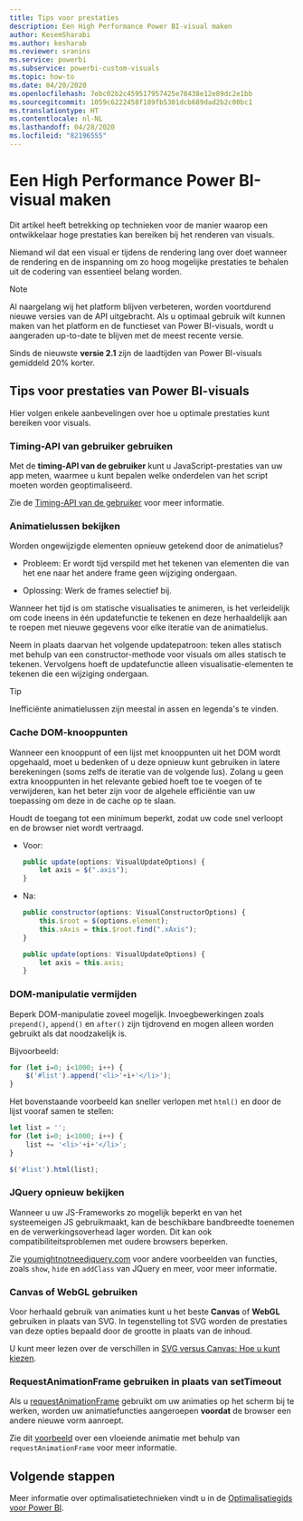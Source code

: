 ```yaml
---
title: Tips voor prestaties
description: Een High Performance Power BI-visual maken
author: KesemSharabi
ms.author: kesharab
ms.reviewer: sranins
ms.service: powerbi
ms.subservice: powerbi-custom-visuals
ms.topic: how-to
ms.date: 04/20/2020
ms.openlocfilehash: 7ebc02b2c459517957425e78438e12e89dc2e1bb
ms.sourcegitcommit: 1059c6222458f189fb5301dcb689dad2b2c00bc1
ms.translationtype: HT
ms.contentlocale: nl-NL
ms.lasthandoff: 04/28/2020
ms.locfileid: "82196555"
---
```

# <a name="how-to-build-a-high-performance-power-bi-visual"></a>Een High Performance Power BI-visual maken
Dit artikel heeft betrekking op technieken voor de manier waarop een ontwikkelaar hoge prestaties kan bereiken bij het renderen van visuals. 

Niemand wil dat een visual er tijdens de rendering lang over doet wanneer de rendering en de inspanning om zo hoog mogelijke prestaties te behalen uit de codering van essentieel belang worden. 

> [!NOTE]
> Al naargelang wij het platform blijven verbeteren, worden voortdurend nieuwe versies van de API uitgebracht. Als u optimaal gebruik wilt kunnen maken van het platform en de functieset van Power BI-visuals, wordt u aangeraden up-to-date te blijven met de meest recente versie.
>
> Sinds de nieuwste **versie 2.1** zijn de laadtijden van Power BI-visuals gemiddeld 20% korter.

## <a name="power-bi-visual-performance-tips"></a>Tips voor prestaties van Power BI-visuals
Hier volgen enkele aanbevelingen over hoe u optimale prestaties kunt bereiken voor visuals. 

### <a name="use-user-timing-api"></a>Timing-API van gebruiker gebruiken
Met de **timing-API van de gebruiker** kunt u JavaScript-prestaties van uw app meten, waarmee u kunt bepalen welke onderdelen van het script moeten worden geoptimaliseerd.

Zie de [Timing-API van de gebruiker](https://msdn.microsoft.com/library/hh772738(v=vs.85).aspx) voor meer informatie.

### <a name="review-animation-loops"></a>Animatielussen bekijken
Worden ongewijzigde elementen opnieuw getekend door de animatielus? 

 - Probleem: Er wordt tijd verspild met het tekenen van elementen die van het ene naar het andere frame geen wijziging ondergaan.

 - Oplossing: Werk de frames selectief bij. 
 
Wanneer het tijd is om statische visualisaties te animeren, is het verleidelijk om code ineens in één updatefunctie te tekenen en deze herhaaldelijk aan te roepen met nieuwe gegevens voor elke iteratie van de animatielus.

Neem in plaats daarvan het volgende updatepatroon: teken alles statisch met behulp van een constructor-methode voor visuals om alles statisch te tekenen. Vervolgens hoeft de updatefunctie alleen visualisatie-elementen te tekenen die een wijziging ondergaan. 

   > [!TIP]
   > Inefficiënte animatielussen zijn meestal in assen en legenda's te vinden.

### <a name="cache-dom-nodes"></a>Cache DOM-knooppunten 
Wanneer een knooppunt of een lijst met knooppunten uit het DOM wordt opgehaald, moet u bedenken of u deze opnieuw kunt gebruiken in latere berekeningen (soms zelfs de iteratie van de volgende lus). Zolang u geen extra knooppunten in het relevante gebied hoeft toe te voegen of te verwijderen, kan het beter zijn voor de algehele efficiëntie van uw toepassing om deze in de cache op te slaan.

Houdt de toegang tot een minimum beperkt, zodat uw code snel verloopt en de browser niet wordt vertraagd. 

- Voor: 

   ```javascript
   public update(options: VisualUpdateOptions) { 
       let axis = $(".axis"); 
   }
   ```

- Na: 

   ```javascript
   public constructor(options: VisualConstructorOptions) { 
       this.$root = $(options.element); 
       this.xAxis = this.$root.find(".xAxis"); 
   } 
 
   public update(options: VisualUpdateOptions) { 
       let axis = this.axis; 
   }
   ```

### <a name="avoid-dom-manipulation"></a>DOM-manipulatie vermijden 
Beperk DOM-manipulatie zoveel mogelijk.  Invoegbewerkingen zoals `prepend()`, `append()` en `after()` zijn tijdrovend en mogen alleen worden gebruikt als dat noodzakelijk is.

Bijvoorbeeld:

  ```javascript
  for (let i=0; i<1000; i++) { 
      $('#list').append('<li>'+i+'</li>');
  }
  ```

Het bovenstaande voorbeeld kan sneller verlopen met `html()` en door de lijst vooraf samen te stellen: 

  ```javascript
  let list = ''; 
  for (let i=0; i<1000; i++) { 
      list += '<li>'+i+'</li>'; 
  } 

  $('#list').html(list); 
  ```

### <a name="reconsider-jquery"></a>JQuery opnieuw bekijken

Wanneer u uw JS-Frameworks zo mogelijk beperkt en van het systeemeigen JS gebruikmaakt, kan de beschikbare bandbreedte toenemen en de verwerkingsoverhead lager worden. Dit kan ook compatibiliteitsproblemen met oudere browsers beperken. 

Zie [youmightnotneedjquery.com](http://youmightnotneedjquery.com/) voor andere voorbeelden van functies, zoals `show`, `hide` en `addClass` van JQuery en meer, voor meer informatie.  

### <a name="use-canvas-or-webgl"></a>Canvas of WebGL gebruiken 
Voor herhaald gebruik van animaties kunt u het beste **Canvas** of **WebGL** gebruiken in plaats van SVG. In tegenstelling tot SVG worden de prestaties van deze opties bepaald door de grootte in plaats van de inhoud. 

U kunt meer lezen over de verschillen in [SVG versus Canvas: Hoe u kunt kiezen](https://msdn.microsoft.com/library/gg193983(v=vs.85).aspx). 

### <a name="use-requestanimationframe-instead-of-settimeout"></a>RequestAnimationFrame gebruiken in plaats van setTimeout 
Als u [requestAnimationFrame](https://www.w3.org/TR/animation-timing/) gebruikt om uw animaties op het scherm bij te werken, worden uw animatiefuncties aangeroepen **voordat** de browser een andere nieuwe vorm aanroept.

Zie dit [voorbeeld](https://testdrive-archive.azurewebsites.net/Graphics/RequestAnimationFrame/Default.html) over een vloeiende animatie met behulp van `requestAnimationFrame` voor meer informatie.

## <a name="next-steps"></a>Volgende stappen

Meer informatie over optimalisatietechnieken vindt u in de [Optimalisatiegids voor Power BI](/power-bi/guidance/power-bi-optimization).
